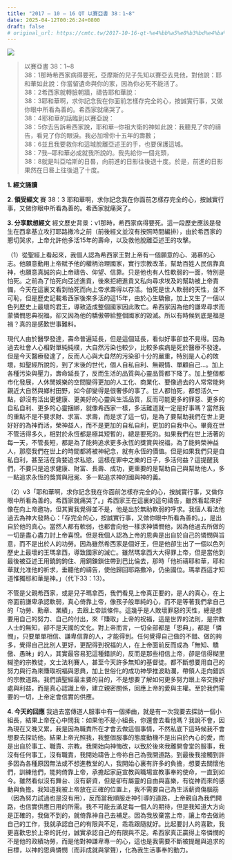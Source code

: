 ```yaml
---
title: "2017 – 10 – 16 QT 以賽亞書 38：1~8"
date: 2025-04-12T00:26:24+0800
draft: false
# original_url: https://cmtc.tw/2017-10-16-qt-%e4%bb%a5%e8%b3%bd%e4%ba%9e%e6%9b%b8-38%ef%bc%9a18
---
```


![](/images/qt.jpg)
> 以賽亞書 38：1\~8  
> 38：1那時希西家病得要死，亞摩斯的兒子先知以賽亞去見他，對他說：耶和華如此說：你當留遺命與你的家，因為你必死不能活了。  
> 38：2希西家就轉臉朝牆，禱告耶和華說：  
> 38：3耶和華啊，求你記念我在你面前怎樣存完全的心，按誠實行事，又做你眼中所看為善的。希西家就痛哭了。  
> 38：4耶和華的話臨到以賽亞說：  
> 38：5你去告訴希西家說，耶和華─你祖大衛的神如此說：我聽見了你的禱告，看見了你的眼淚。我必加增你十五年的壽數；  
> 38：6並且我要救你和這城脫離亞述王的手，也要保護這城。  
> 38：7我─耶和華必成就我所說的。我先給你一個兆頭，  
> 38：8就是叫亞哈斯的日晷，向前進的日影往後退十度。於是，前進的日影果然在日晷上往後退了十度。

**1. 經文誦讀**

**2. 領受經文**
賽 38：3 耶和華啊，求你記念我在你面前怎樣存完全的心，按誠實行事，又做你眼中所看為善的。希西家就痛哭了。

**3. 分享默想經文**
經文歷史背景：v1那時，希西家病得要死。這一段歷史應該是發生在西拿基立攻打耶路撒冷之前（前後經文並沒有按照時間編排），由於希西家的懇切哭求，上帝允許他多活15年的壽命，以及救他脫離亞述王的攻擊。

（1）從聖經上看起來，我個人認為希西家王對上帝有一個願意的心、渴慕的心志。他願意動用上帝賦予他的權柄治理國家，實行宗教改革，幫助百姓人民信靠真神，也願意真誠的向上帝禱告、仰望、信靠。只是他也有人性軟弱的一面，特別是怕死。之前為了怕死向亞述進貢，後來拒絕進貢又私向尋求埃及的幫助被上帝責備，今天在這裏又看到怕死而向上帝求壽得以存活。怕死是世人軟弱的天性，並不可恥，但是歷史記載希西家後來多活的這15年，由於心生驕傲，加上又生了一個以色列歷史上最壞的君王，導致造成整個國家因此敗亡。希西家因為他的謙卑尋求而蒙憐憫恩典祝福，卻又因為他的驕傲帶給整個國家的毀滅。所以有時候到底是福是禍？真的是感歎世事難料。

現代人由於醫學發達，壽命普遍延長，但是這個延長，看似好事卻並不見得。因為過去社會人心相對單純純樸，大自然污染也較少，比較多疾病是死於醫療不發達。但是今天醫療發達了，反而人心與大自然的污染卻十分的嚴重，特別是人心的敗壞，如聖經所說的，到了末後的世代，個人自私自利、無親情、單顧自己…。加上各種污染與壓力，壽命延長了，反而生活的品質與心靈品質都下降了。加上整個都市化發展，人休閒娛樂的空間變得更加的人工化、商業化、要像過去的人常常能夠親近大自然與鄉村田野，如今卻變得是很奢侈的事了。世人都怕死，都想活久一點，卻沒有活出更健康、更美好的心靈與生活品質，反而可能更多的罪惡、更多的自私自利、更多的心靈捆綁，就像希西家一樣，多活難道就一定是好事嗎？當然我的重點不是不要求財、求富、求壽，而是求了這一切，是為了要幫助我們在世上更好好的為神而活，榮神益人，而不是更加的自私自利，更加的自我中心。畢竟在世不管活得多久，相對於永恆都是極其短暫的，總是要死的。如果我們在世上活著的每一天，不管長短，都是為了能夠追求更多永恆的獎賞與祝福，為了能夠榮神益人，那麼我們在世上的時間都將被神紀念，就有永恆的價值。但是如果我們只是自私自利，甚至活在貪婪追求私慾，這樣在罪中之樂的日子，多活何益？這提醒我們，不要只是追求健康、財富、長壽、成功，更重要的是幫助自己與幫助他人，多一點追求永恆的獎賞與冠冕、多一點追求神的國與神的義。

（2）v3「耶和華啊，求你記念我在你面前怎樣存完全的心，按誠實行事，又做你眼中所看為善的。希西家就痛哭了。」希西家王在這裏的這句禱告，雖然看起來好像在向上帝邀功，但其實我覺得並不是，他是出於無助軟弱的呼求。我個人看法他過去為神大發熱心：「存完全的心，按誠實行事，又做你眼中所看為善的。」，是出自於他的真心。當然人都有軟弱，也都會向他一樣求神憐憫他，因為他過去所做的一切是盡心盡力討上帝喜悅。但是我個人認為上帝的恩典是出自於自己的憐憫與旨意，而不是出於人的功勞。因為雖然希西家是個好王，但是他卻生出了一個以色列歷史上最壞的王瑪拿西，導致國家的滅亡。雖然瑪拿西大大得罪上帝，但是當他到最後被亞述王用鐃鉤鉤住、用銅鍊鎖住帶到巴比倫去，那時「他祈禱耶和華，耶和華就允准他的祈求，垂聽他的禱告，使他歸回耶路撒冷，仍坐國位。瑪拿西這才知道惟獨耶和華是神。」（代下33：13）。

不管是父親希西家，或是兒子瑪拿西，我們看見上帝真正要的，是人的真心，在上帝面前謙卑承認軟弱，真心倚靠上帝，像孩子般單純的心，而不是等著我們拿自己的「功勞、勳章、業績」，去跟上帝談條件。這幾乎是人敗壞罪惡的天性，總是想要用自己的努力、自己的付出，來「賺取」上帝的祝福，這是世界的法則，是宗教人士的無知，卻不是天國的文化。對上帝而言，一切全部都是「恩典」，都是「憐憫」，只要單單相信、謙卑信靠的人，才能得到。任何覺得自己做的不錯、做的夠多，覺得自己比別人更好，更配得到祝福的人，在上帝面前反而成為「無知、驕傲、愚昧」的人，其實最容易犯這種錯誤的，反而是那些相信上帝，卻是信得糊里糊塗的宗教徒，文士法利賽人，甚至今天許多無知的基督徒。都不斷想要用自己的努力與行為來賺取祝福與恩典，加上世俗化的成功神學推波助瀾，帶領人走向錯誤的宗教道路。我們讀聖經最主要的目的，不是想要了解如何更多努力跟上帝交換好處與利益，而是真心認識上帝，建立親密關係，回應上帝的愛與主權。至於我們需要的一切，上帝定會信實的供應。

**4. 今天的回應**
我過去當傳道人服事中有一個挿曲，就是有一次我要去探訪一個小組長，結果上帝在心中問我：如果他不是小組長，你還會去看他嗎？我說不會，因為現在又晚又累，我是因為職責所在才會去做這個事情，不然私底下這時候我不會想要去探訪他。結果上帝光照我，我整個服事的態度動機不是出自於內心的愛，而是出自於事工、職責、宗教。我開始向神悔改，以致於後來我離開會堂的服事，我沒有任何事工，沒有職責，我開始禱告上帝祢自己為我開道路。到最後我接觸到許多因為各種原因無法或不想進教堂的人，我開始心裏有許多的負擔，想要去關懷他們，訓練他們，能夠倚靠上帝，承擔起家庭宣教與職場宣教事奉的使命，一直到如今。雖然看似沒有舞台、沒有薪資，但是卻有屬靈的自由與喜樂，有從神而來的感動與負擔。我知道我被上帝放在正確的位置上，我不需要自己為生活薪資傷腦筋（因為努力試過也是沒有用），反而當我順服走神引導的道路，上帝親自為我們開路，也信實供應日用的所需。我不可能去滿足每一個人的期待，但是我知道大方向是正確的，我做不到的，就倚靠神自己去補足。因為我放棄當上帝，讓上帝去做祂自己的工作，我就承認自己的有限與不足，乖乖跟隨就好。比起要討人的喜歡，我更喜歡忠於上帝的託付，誠實承認自己的有限與不足。希西家真正贏得上帝憐憫的不是他的政績功勞，而是他對神謙卑專一的心，這也是我需要不斷被提醒與追求的目標，以神的恩典憐憫（而非成就與掌聲），化為我生活事奉的動力。
